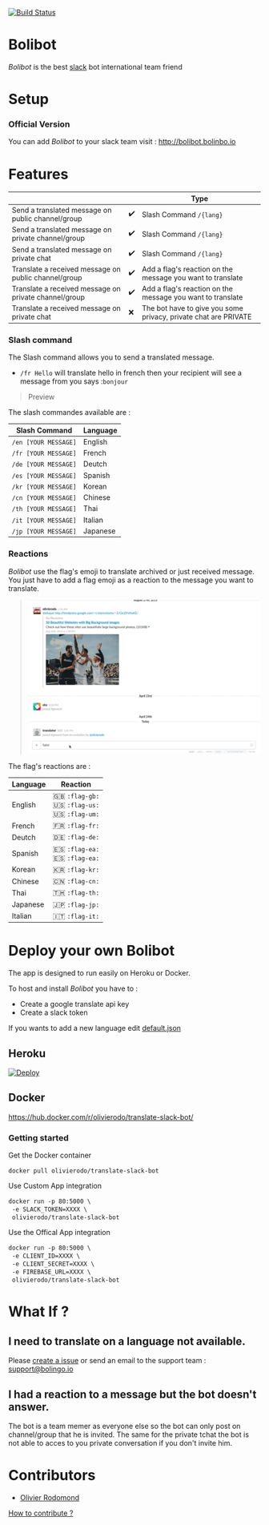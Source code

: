[![Build Status](https://travis-ci.org/olivierodo/translate-slack-bot.svg?branch=master)](https://travis-ci.org/olivierodo/translator-slack-bot)

# Bolibot

*Bolibot* is the best [slack](https://slack.com/) bot international team friend

# Setup

### Official Version

You can add *Bolibot* to your slack team visit : http://bolibot.bolinbo.io

# Features

|  |  | Type  |
| ----------------------------------------------------- | ------------------- | ------------------------ |
| Send a translated message on public channel/group     | :heavy_check_mark:  | Slash Command `/{lang}` |
| Send a translated message on private channel/group    | :heavy_check_mark:  | Slash Command `/{lang}` |
| Send a translated message on private chat             | :heavy_check_mark:  | Slash Command `/{lang}` |
| Translate a received message on public channel/group  | :heavy_check_mark:  | Add a flag's reaction on the message you want to translate |
| Translate a received message on private channel/group | :heavy_check_mark:  | Add a flag's reaction on the message you want to translate |
| Translate a received message on private chat          | :x:                 | The bot have to give you some privacy, private chat are PRIVATE |

### Slash command

The Slash command allows you to send a translated message.

* `/fr Hello` will translate hello in french then your recipient will see a message from you says :`bonjour`

> Preview

The slash commandes available are :

| Slash Command              | Language |
| -------------------- | -------- |
| `/en [YOUR MESSAGE]` | English  |
| `/fr [YOUR MESSAGE]` | French   |
| `/de [YOUR MESSAGE]` | Deutch   |
| `/es [YOUR MESSAGE]` | Spanish  |
| `/kr [YOUR MESSAGE]` | Korean   |
| `/cn [YOUR MESSAGE]` | Chinese  |
| `/th [YOUR MESSAGE]` | Thai     |
| `/it [YOUR MESSAGE]` | Italian  |
| `/jp [YOUR MESSAGE]` | Japanese |


### Reactions

*Bolibot* use the flag's emoji to translate archived or just received message.
You just have to add a flag emoji as a reaction to the message you want to translate.

> ![preview reaction](doc/img/preview_reaction.gif)

The flag's reactions are :

| Language | Reaction |
| ----     | ---- |
| English | :gb: `:flag-gb:` <br> :us: `:flag-us:` <br> :us: `:flag-um:` |
| French | :fr: `:flag-fr:` |
| Deutch | :de: `:flag-de:` |
| Spanish | :es: `:flag-ea:` <br> :es: `:flag-ea:` |
| Korean | :kr: `:flag-kr:`|
| Chinese | :cn: `:flag-cn:`|
| Thai | 🇹🇭  `:flag-th:`|
| Japanese | :jp:  `:flag-jp:`|
| Italian | :it:  `:flag-it:`|

# Deploy your own Bolibot

The app is designed to run easily on Heroku or Docker.

To host and install *Bolibot* you have to :
* Create a google translate api key
* Create a slack token

If you wants to add a new language edit [default.json](/config/defaulg.json)


## Heroku

[![Deploy](https://www.herokucdn.com/deploy/button.svg)](https://heroku.com/deploy?template=https://github.com/olivierodo/translator-slack-bot)

## Docker

https://hub.docker.com/r/olivierodo/translate-slack-bot/

### Getting started

Get the Docker container
```
docker pull olivierodo/translate-slack-bot
```

Use Custom App integration

```
docker run -p 80:5000 \
 -e SLACK_TOKEN=XXXX \
 olivierodo/translate-slack-bot
```

Use the Offical App integration

```
docker run -p 80:5000 \
 -e CLIENT_ID=XXXX \
 -e CLIENT_SECRET=XXXX \
 -e FIREBASE_URL=XXXX \
 olivierodo/translate-slack-bot
```

# What If ?

## I need to translate on a language not available.

Please [create a issue](https://github.com/olivierodo/bolibot/issues/new) or send an email to the support team : support@bolingo.io

## I had a reaction to a message but the bot doesn't answer.

The bot is a team memer as everyone else so the bot can only post on channel/group that he is invited.
The same for the private tchat the bot is not able to acces to you private conversation if you don't invite him.

# Contributors

* [Olivier Rodomond](https://github.com/olivierodo)

[How to contribute ?](doc/contributing.md)
